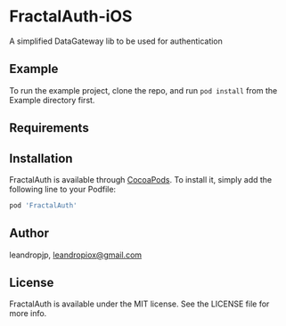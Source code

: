 # FractalAuth-iOS
A simplified DataGateway lib to be used for authentication

## Example

To run the example project, clone the repo, and run `pod install` from the Example directory first.

## Requirements

## Installation

FractalAuth is available through [CocoaPods](https://cocoapods.org). To install
it, simply add the following line to your Podfile:

```ruby
pod 'FractalAuth'
```

## Author

leandropjp, leandropiox@gmail.com

## License

FractalAuth is available under the MIT license. See the LICENSE file for more info.
